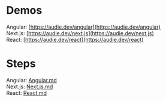 # Demos
Angular: [https://audie.dev/angular](https://audie.dev/angular)  
Next.js: [https://audie.dev/next.js](https://audie.dev/next.js)  
React: [https://audie.dev/react](https://audie.dev/react)  

# Steps
Angular: [Angular.md](Angular.md)  
Next.js: [Next.js.md](Next.js.md)  
React: [React.md](React.md)  
